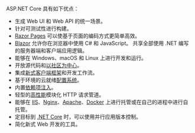 ASP.NET Core 具有如下优点：

* 生成 Web UI 和 Web API 的统一场景。
* 针对可测试性进行构建。
* [Razor Pages](xref:razor-pages/index) 可以使基于页面的编码方式更简单高效。
* [Blazor](xref:blazor/index) 允许你在浏览器中使用 C# 和 JavaScript。 共享全部使用 .NET 编写的服务器端和客户端应用逻辑。
* 能够在 Windows、macOS 和 Linux 上进行开发和运行。
* 开放源代码和[以社区为中心](https://live.asp.net/)。
* 集成[新式客户端框架](xref:blazor/index)和开发工作流。
* 基于环境的云就绪[配置系统](xref:fundamentals/configuration/index)。
* 内置[依赖项注入](xref:fundamentals/dependency-injection)。
* 轻型的[高性能](https://github.com/aspnet/benchmarks)模块化 HTTP 请求管道。
* 能够在 [IIS](xref:host-and-deploy/iis/index)、[Nginx](xref:host-and-deploy/linux-nginx)、[Apache](xref:host-and-deploy/linux-apache)、[Docker](xref:host-and-deploy/docker/index) 上进行托管或在自己的进程中进行自托管。
* 定目标到 [.NET Core](/dotnet/articles/standard/choosing-core-framework-server) 时，可以使用并行应用版本控制。
* 简化新式 Web 开发的工具。
